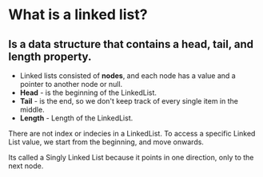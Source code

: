 # What is a linked list?

## Is a data structure that contains a head, tail, and length property.

- Linked lists consisted of **nodes**, and each node has a value and a pointer to another node or null.
- **Head** - is the beginning of the LinkedList.
- **Tail** - is the end, so we don't keep track of every single item in the middle.
- **Length** - Length of the LinkedList.

There are not index or indecies in a LinkedList. To access a specific Linked List value, we start from the beginning, and move onwards.

Its called a Singly Linked List because it points in one direction, only to the next node.
